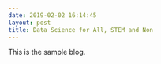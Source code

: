 ```yaml
---
date: 2019-02-02 16:14:45
layout: post
title: Data Science for All, STEM and Non
---
```


This is the sample blog.
